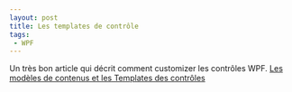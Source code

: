 ```yaml
---
layout: post
title: Les templates de contrôle
tags:
 - WPF
---
```


Un très bon article qui décrit comment customizer les contrôles WPF.
[Les modèles de contenus et les Templates des contrôles](http://blogs.developpeur.org/raptorxp/pages/WPF-_3A00_-Les-mod_26002300_232_3B00_les-de-contenus-et-les-Templates-des-contr_26002300_244_3B00_les.aspx)

